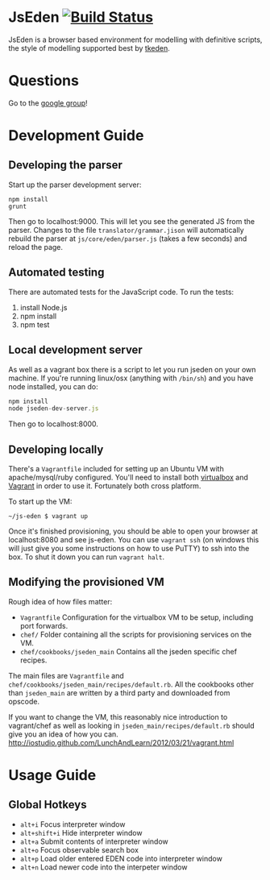 # JsEden [![Build Status](https://secure.travis-ci.org/EMGroup/js-eden.png?branch=master)](https://travis-ci.org/EMGroup/js-eden)

JsEden is a browser based environment for modelling with definitive scripts, the style of modelling supported best by [tkeden](http://www2.warwick.ac.uk/fac/sci/dcs/research/em/software/eden/).

# Questions

Go to the [google group](https://groups.google.com/forum/#!forum/jseden)!

# Development Guide

## Developing the parser

Start up the parser development server:

```
npm install
grunt
```

Then go to localhost:9000. This will let you see the generated JS from the
parser. Changes to the file `translator/grammar.jison` will automatically
rebuild the parser at `js/core/eden/parser.js` (takes a few seconds) and reload
the page.


## Automated testing

There are automated tests for the JavaScript code. To run the tests:

1) install Node.js
2) npm install
3) npm test

## Local development server

As well as a vagrant box there is a script to let you run jseden on your own
machine. If you're running linux/osx (anything with `/bin/sh`) and you have
node installed, you can do:

```javascript
npm install
node jseden-dev-server.js
```

Then go to localhost:8000.

## Developing locally

There's a `Vagrantfile` included for setting up an Ubuntu VM with apache/mysql/ruby configured. You'll need to install both [virtualbox](https://www.virtualbox.org/) and [Vagrant](http://vagrantup.com/) in order to use it. Fortunately both cross platform.

To start up the VM:

```~/js-eden $ vagrant up```

Once it's finished provisioning, you should be able to open your browser at localhost:8080 and see js-eden. You can use `vagrant ssh` (on windows this will just give you some instructions on how to use PuTTY) to ssh into the box. To shut it down you can run `vagrant halt`.

## Modifying the provisioned VM

Rough idea of how files matter:

* `Vagrantfile` Configuration for the virtualbox VM to be setup, including port forwards.
* `chef/` Folder containing all the scripts for provisioning services on the VM.
* `chef/cookbooks/jseden_main` Contains all the jseden specific chef recipes.

The main files are `Vagrantfile` and `chef/cookbooks/jseden_main/recipes/default.rb`. All the cookbooks other than `jseden_main` are written by a third party and downloaded from opscode.

If you want to change the VM, this reasonably nice introduction to vagrant/chef as well as looking in `jseden_main/recipes/default.rb` should give you an idea of how you can.
http://iostudio.github.com/LunchAndLearn/2012/03/21/vagrant.html


# Usage Guide

## Global Hotkeys

* `alt+i` Focus interpreter window
* `alt+shift+i` Hide interpreter window
* `alt+a` Submit contents of interpreter window
* `alt+o` Focus observable search box
* `alt+p` Load older entered EDEN code into interpreter window
* `alt+n` Load newer code into the interpeter window

